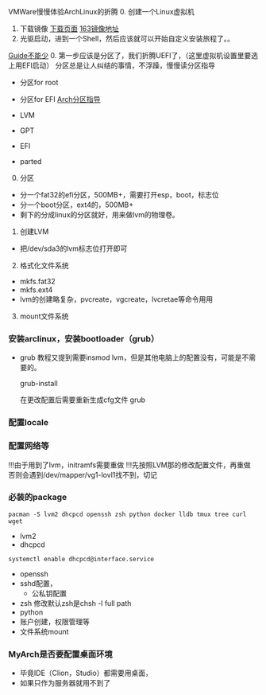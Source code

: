 VMWare慢慢体验ArchLinux的折腾
0. 创建一个Linux虚拟机
1. 下载镜像
[下载页面](https://www.archlinux.org/download/)
[163镜像地址](http://mirrors.163.com/archlinux/iso/2018.05.01/)
2. 光驱启动，进到一个Shell，然后应该就可以开始自定义安装旅程了。。

[Guide不能少](https://wiki.archlinux.org/index.php/Installation_guide)
0. 第一步应该是分区了，我们折腾UEFI了，（这里虚拟机设置里要选上用EFI启动）
分区总是让人纠结的事情，不浮躁，慢慢读分区指导
 - 分区for root
 - 分区for EFI
[Arch分区指导](https://wiki.archlinux.org/index.php/Partitioning)

- LVM
- GPT
- EFI
- parted


0. 分区
 - 分一个fat32的efi分区，500MB+，需要打开esp，boot，标志位
 - 分一个boot分区，ext4的，500MB+
 - 剩下的分成linux的分区就好，用来做lvm的物理卷。
 
1. 创建LVM
 - 把/dev/sda3的lvm标志位打开即可
2. 格式化文件系统
 - mkfs.fat32
 - mkfs.ext4
 - lvm的创建略复杂，pvcreate，vgcreate，lvcretae等命令用用

3. mount文件系统

### 安装arclinux，安装bootloader（grub）

- grub
  教程又提到需要insmod lvm，但是其他电脑上的配置没有，可能是不需要的。
  
  
  grub-install 
  
  
  在更改配置后需要重新生成cfg文件
  grub
  
  
### 配置locale
  
### 配置网络等

!!!由于用到了lvm，initramfs需要重做
!!!先按照LVM那的修改配置文件，再重做
否则会遇到/dev/mapper/vg1-lovl1找不到，切记

### 必装的package
```
pacman -S lvm2 dhcpcd openssh zsh python docker lldb tmux tree curl wget
```
- lvm2
- dhcpcd

```
systemctl enable dhcpcd@interface.service
```

- openssh
- sshd配置，
	- 公私钥配置
- zsh
  修改默认zsh是chsh -l full path
- python
- 账户创建，权限管理等
- 文件系统mount
### MyArch是否要配置桌面环境
 - 毕竟IDE（Clion，Studio）都需要用桌面，
 - 如果只作为服务器就用不到了


